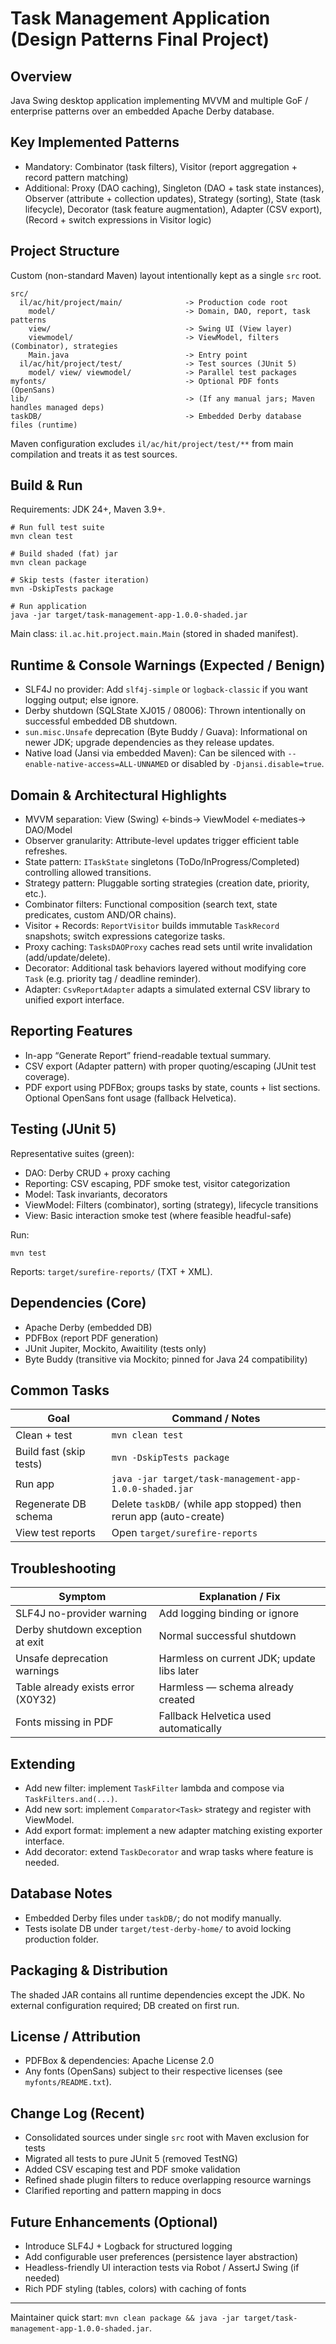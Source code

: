 # Task Management Application (Design Patterns Final Project)

## Overview
Java Swing desktop application implementing MVVM and multiple GoF / enterprise patterns over an embedded Apache Derby database.

## Key Implemented Patterns
- Mandatory: Combinator (task filters), Visitor (report aggregation + record pattern matching)
- Additional: Proxy (DAO caching), Singleton (DAO + task state instances), Observer (attribute + collection updates), Strategy (sorting), State (task lifecycle), Decorator (task feature augmentation), Adapter (CSV export), (Record + switch expressions in Visitor logic)

## Project Structure
Custom (non-standard Maven) layout intentionally kept as a single `src` root.
```
src/
  il/ac/hit/project/main/              -> Production code root
    model/                             -> Domain, DAO, report, task patterns
    view/                              -> Swing UI (View layer)
    viewmodel/                         -> ViewModel, filters (Combinator), strategies
    Main.java                          -> Entry point
  il/ac/hit/project/test/              -> Test sources (JUnit 5)
    model/ view/ viewmodel/            -> Parallel test packages
myfonts/                               -> Optional PDF fonts (OpenSans)
lib/                                   -> (If any manual jars; Maven handles managed deps)
taskDB/                                -> Embedded Derby database files (runtime)
```
Maven configuration excludes `il/ac/hit/project/test/**` from main compilation and treats it as test sources.

## Build & Run
Requirements: JDK 24+, Maven 3.9+.
```
# Run full test suite
mvn clean test

# Build shaded (fat) jar
mvn clean package

# Skip tests (faster iteration)
mvn -DskipTests package

# Run application
java -jar target/task-management-app-1.0.0-shaded.jar
```
Main class: `il.ac.hit.project.main.Main` (stored in shaded manifest).

## Runtime & Console Warnings (Expected / Benign)
- SLF4J no provider: Add `slf4j-simple` or `logback-classic` if you want logging output; else ignore.
- Derby shutdown (SQLState XJ015 / 08006): Thrown intentionally on successful embedded DB shutdown.
- `sun.misc.Unsafe` deprecation (Byte Buddy / Guava): Informational on newer JDK; upgrade dependencies as they release updates.
- Native load (Jansi via embedded Maven): Can be silenced with `--enable-native-access=ALL-UNNAMED` or disabled by `-Djansi.disable=true`.

## Domain & Architectural Highlights
- MVVM separation: View (Swing) <-binds-> ViewModel <-mediates-> DAO/Model
- Observer granularity: Attribute-level updates trigger efficient table refreshes.
- State pattern: `ITaskState` singletons (ToDo/InProgress/Completed) controlling allowed transitions.
- Strategy pattern: Pluggable sorting strategies (creation date, priority, etc.).
- Combinator filters: Functional composition (search text, state predicates, custom AND/OR chains).
- Visitor + Records: `ReportVisitor` builds immutable `TaskRecord` snapshots; switch expressions categorize tasks.
- Proxy caching: `TasksDAOProxy` caches read sets until write invalidation (add/update/delete).
- Decorator: Additional task behaviors layered without modifying core `Task` (e.g. priority tag / deadline reminder).
- Adapter: `CsvReportAdapter` adapts a simulated external CSV library to unified export interface.

## Reporting Features
- In-app “Generate Report” friend-readable textual summary.
- CSV export (Adapter pattern) with proper quoting/escaping (JUnit test coverage).
- PDF export using PDFBox; groups tasks by state, counts + list sections. Optional OpenSans font usage (fallback Helvetica).

## Testing (JUnit 5)
Representative suites (green):
- DAO: Derby CRUD + proxy caching
- Reporting: CSV escaping, PDF smoke test, visitor categorization
- Model: Task invariants, decorators
- ViewModel: Filters (combinator), sorting (strategy), lifecycle transitions
- View: Basic interaction smoke test (where feasible headful-safe)

Run:
```
mvn test
```
Reports: `target/surefire-reports/` (TXT + XML).

## Dependencies (Core)
- Apache Derby (embedded DB)
- PDFBox (report PDF generation)
- JUnit Jupiter, Mockito, Awaitility (tests only)
- Byte Buddy (transitive via Mockito; pinned for Java 24 compatibility)

## Common Tasks
| Goal | Command / Notes |
|------|-----------------|
| Clean + test | `mvn clean test` |
| Build fast (skip tests) | `mvn -DskipTests package` |
| Run app | `java -jar target/task-management-app-1.0.0-shaded.jar` |
| Regenerate DB schema | Delete `taskDB/` (while app stopped) then rerun app (auto-create) |
| View test reports | Open `target/surefire-reports` |

## Troubleshooting
| Symptom | Explanation / Fix |
|---------|-------------------|
| SLF4J no-provider warning | Add logging binding or ignore |
| Derby shutdown exception at exit | Normal successful shutdown |
| Unsafe deprecation warnings | Harmless on current JDK; update libs later |
| Table already exists error (X0Y32) | Harmless — schema already created |
| Fonts missing in PDF | Fallback Helvetica used automatically |

## Extending
- Add new filter: implement `TaskFilter` lambda and compose via `TaskFilters.and(...)`.
- Add new sort: implement `Comparator<Task>` strategy and register with ViewModel.
- Add export format: implement a new adapter matching existing exporter interface.
- Add decorator: extend `TaskDecorator` and wrap tasks where feature is needed.

## Database Notes
- Embedded Derby files under `taskDB/`; do not modify manually.
- Tests isolate DB under `target/test-derby-home/` to avoid locking production folder.

## Packaging & Distribution
The shaded JAR contains all runtime dependencies except the JDK. No external configuration required; DB created on first run.

## License / Attribution
- PDFBox & dependencies: Apache License 2.0
- Any fonts (OpenSans) subject to their respective licenses (see `myfonts/README.txt`).

## Change Log (Recent)
- Consolidated sources under single `src` root with Maven exclusion for tests
- Migrated all tests to pure JUnit 5 (removed TestNG)
- Added CSV escaping test and PDF smoke validation
- Refined shade plugin filters to reduce overlapping resource warnings
- Clarified reporting and pattern mapping in docs

## Future Enhancements (Optional)
- Introduce SLF4J + Logback for structured logging
- Add configurable user preferences (persistence layer abstraction)
- Headless-friendly UI interaction tests via Robot / AssertJ Swing (if needed)
- Rich PDF styling (tables, colors) with caching of fonts

---
Maintainer quick start: `mvn clean package && java -jar target/task-management-app-1.0.0-shaded.jar`.
